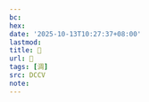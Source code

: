 ```yaml
---
bc:
hex:
date: '2025-10-13T10:27:37+08:00'
lastmod:
title: 􄘃
url: 􄘃
tags: [淍]
src: DCCV
note:
---
```

